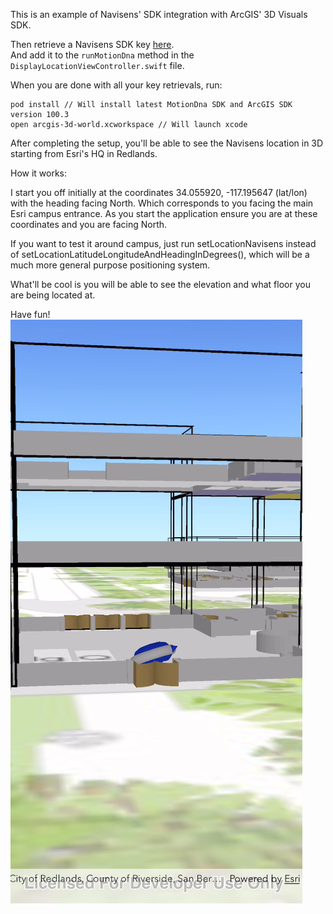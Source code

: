 
This is an example of Navisens' SDK integration with ArcGIS' 3D Visuals SDK.

Then retrieve a Navisens SDK key [here](https://navisens.com/).  
And add it to the `runMotionDna` method in the `DisplayLocationViewController.swift` file.

When you are done with all your key retrievals, run:
```
pod install // Will install latest MotionDna SDK and ArcGIS SDK version 100.3
open arcgis-3d-world.xcworkspace // Will launch xcode
```

After completing the setup, you'll be able to see the Navisens location in 3D starting from Esri's HQ
in Redlands.

How it works:

I start you off initially at the coordinates 34.055920, -117.195647 (lat/lon) with the heading facing
North. Which corresponds to you facing the main Esri campus entrance. As you start the application
ensure you are at these coordinates and you are facing North.

If you want to test it around campus, just run setLocationNavisens instead of 
setLocationLatitudeLongitudeAndHeadingInDegrees(), which will be a much more general purpose
positioning system.

What'll be cool is you will be able to see the elevation and what floor you are being located at.

Have fun!
![Scheme](esri_3d_img.png)
